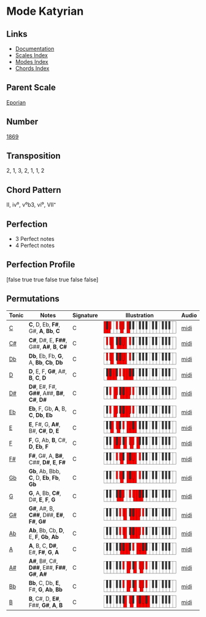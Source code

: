 # Mode Katyrian

## Links

- [Documentation](README.md)
- [Scales Index](Scales.md)
- [Modes Index](Modes.md)
- [Chords Index](Chords.md)

## Parent Scale

[Eporian](ScaleEporian.md)

## Number

[1869](https://ianring.com/musictheory/scales/1869)

## Transposition

2, 1, 3, 2, 1, 1, 2

## Chord Pattern

II, iv⁰, v⁰b3, vi⁰, VII⁺

## Perfection

- 3 Perfect notes
- 4 Perfect notes

## Perfection Profile

[false true true false true false false]

## Permutations

| Tonic | Notes | Signature | Illustration | Audio |
|-------|-------|-----------|--------------|-------|
| [C](ModeCNaturalKatyrian.md) | **C**, D, Eb, **F#**, G#, **A**, **Bb**, **C** | C | ![CNaturalKatyrian](ModeCNaturalKatyrian.png) | [midi](https://github.com/edipermadi/music/blob/main/docs/ModeCNaturalKatyrian.mid?raw=true) |
| [C#](ModeCSharpKatyrian.md) | **C#**, D#, E, **F##**, G##, **A#**, **B**, **C#** | C | ![CSharpKatyrian](ModeCSharpKatyrian.png) | [midi](https://github.com/edipermadi/music/blob/main/docs/ModeCSharpKatyrian.mid?raw=true) |
| [Db](ModeDFlatKatyrian.md) | **Db**, Eb, Fb, **G**, A, **Bb**, **Cb**, **Db** | C | ![DFlatKatyrian](ModeDFlatKatyrian.png) | [midi](https://github.com/edipermadi/music/blob/main/docs/ModeDFlatKatyrian.mid?raw=true) |
| [D](ModeDNaturalKatyrian.md) | **D**, E, F, **G#**, A#, **B**, **C**, **D** | C | ![DNaturalKatyrian](ModeDNaturalKatyrian.png) | [midi](https://github.com/edipermadi/music/blob/main/docs/ModeDNaturalKatyrian.mid?raw=true) |
| [D#](ModeDSharpKatyrian.md) | **D#**, E#, F#, **G##**, A##, **B#**, **C#**, **D#** | C | ![DSharpKatyrian](ModeDSharpKatyrian.png) | [midi](https://github.com/edipermadi/music/blob/main/docs/ModeDSharpKatyrian.mid?raw=true) |
| [Eb](ModeEFlatKatyrian.md) | **Eb**, F, Gb, **A**, B, **C**, **Db**, **Eb** | C | ![EFlatKatyrian](ModeEFlatKatyrian.png) | [midi](https://github.com/edipermadi/music/blob/main/docs/ModeEFlatKatyrian.mid?raw=true) |
| [E](ModeENaturalKatyrian.md) | **E**, F#, G, **A#**, B#, **C#**, **D**, **E** | C | ![ENaturalKatyrian](ModeENaturalKatyrian.png) | [midi](https://github.com/edipermadi/music/blob/main/docs/ModeENaturalKatyrian.mid?raw=true) |
| [F](ModeFNaturalKatyrian.md) | **F**, G, Ab, **B**, C#, **D**, **Eb**, **F** | C | ![FNaturalKatyrian](ModeFNaturalKatyrian.png) | [midi](https://github.com/edipermadi/music/blob/main/docs/ModeFNaturalKatyrian.mid?raw=true) |
| [F#](ModeFSharpKatyrian.md) | **F#**, G#, A, **B#**, C##, **D#**, **E**, **F#** | C | ![FSharpKatyrian](ModeFSharpKatyrian.png) | [midi](https://github.com/edipermadi/music/blob/main/docs/ModeFSharpKatyrian.mid?raw=true) |
| [Gb](ModeGFlatKatyrian.md) | **Gb**, Ab, Bbb, **C**, D, **Eb**, **Fb**, **Gb** | C | ![GFlatKatyrian](ModeGFlatKatyrian.png) | [midi](https://github.com/edipermadi/music/blob/main/docs/ModeGFlatKatyrian.mid?raw=true) |
| [G](ModeGNaturalKatyrian.md) | **G**, A, Bb, **C#**, D#, **E**, **F**, **G** | C | ![GNaturalKatyrian](ModeGNaturalKatyrian.png) | [midi](https://github.com/edipermadi/music/blob/main/docs/ModeGNaturalKatyrian.mid?raw=true) |
| [G#](ModeGSharpKatyrian.md) | **G#**, A#, B, **C##**, D##, **E#**, **F#**, **G#** | C | ![GSharpKatyrian](ModeGSharpKatyrian.png) | [midi](https://github.com/edipermadi/music/blob/main/docs/ModeGSharpKatyrian.mid?raw=true) |
| [Ab](ModeAFlatKatyrian.md) | **Ab**, Bb, Cb, **D**, E, **F**, **Gb**, **Ab** | C | ![AFlatKatyrian](ModeAFlatKatyrian.png) | [midi](https://github.com/edipermadi/music/blob/main/docs/ModeAFlatKatyrian.mid?raw=true) |
| [A](ModeANaturalKatyrian.md) | **A**, B, C, **D#**, E#, **F#**, **G**, **A** | C | ![ANaturalKatyrian](ModeANaturalKatyrian.png) | [midi](https://github.com/edipermadi/music/blob/main/docs/ModeANaturalKatyrian.mid?raw=true) |
| [A#](ModeASharpKatyrian.md) | **A#**, B#, C#, **D##**, E##, **F##**, **G#**, **A#** | C | ![ASharpKatyrian](ModeASharpKatyrian.png) | [midi](https://github.com/edipermadi/music/blob/main/docs/ModeASharpKatyrian.mid?raw=true) |
| [Bb](ModeBFlatKatyrian.md) | **Bb**, C, Db, **E**, F#, **G**, **Ab**, **Bb** | C | ![BFlatKatyrian](ModeBFlatKatyrian.png) | [midi](https://github.com/edipermadi/music/blob/main/docs/ModeBFlatKatyrian.mid?raw=true) |
| [B](ModeBNaturalKatyrian.md) | **B**, C#, D, **E#**, F##, **G#**, **A**, **B** | C | ![BNaturalKatyrian](ModeBNaturalKatyrian.png) | [midi](https://github.com/edipermadi/music/blob/main/docs/ModeBNaturalKatyrian.mid?raw=true) |
